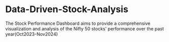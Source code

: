 # Data-Driven-Stock-Analysis
The Stock Performance Dashboard aims to provide a comprehensive visualization and analysis of the Nifty 50 stocks' performance over the past year(Oct2023-Nov2024)
